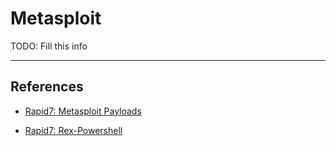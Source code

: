 # Metasploit

TODO: Fill this info

---
## References

- [Rapid7: Metasploit Payloads](https://github.com/rapid7/metasploit-payloads)

- [Rapid7: Rex-Powershell](https://github.com/rapid7/rex-powershell)
